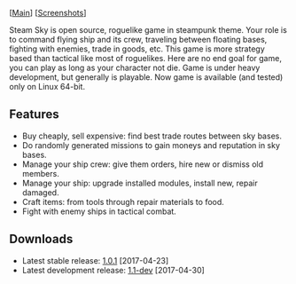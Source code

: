\[[Main](README.md)\] \[[Screenshots](screenshots.md)\]

Steam Sky is open source, roguelike game in steampunk theme. Your role is to 
command flying ship and its crew, traveling between floating bases, fighting 
with enemies, trade in goods, etc. This game is more strategy based than
tactical like most of roguelikes. Here are no end goal for game, you can play
as long as your character not die. Game is under heavy development, but 
generally is playable. Now game is available (and tested) only on Linux 
64-bit.

## Features
- Buy cheaply, sell expensive: find best trade routes between sky bases.
- Do randomly generated missions to gain moneys and reputation in sky bases.
- Manage your ship crew: give them orders, hire new or dismiss old members.
- Manage your ship: upgrade installed modules, install new, repair damaged.
- Craft items: from tools through repair materials to food.
- Fight with enemy ships in tactical combat.

## Downloads
- Latest stable release:
  [1.0.1](https://github.com/thindil/steamsky/releases/tag/v1.0.1) [2017-04-23]
- Latest development release:
  [1.1-dev](https://github.com/thindil/steamsky/releases/tag/v1.1-dev)
  [2017-04-30]
